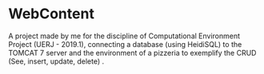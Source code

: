 # WebContent
A project made by me for the discipline of Computational Environment Project (UERJ - 2019.1), connecting a database (using HeidiSQL) to the TOMCAT 7 server and the environment of a pizzeria to exemplify the CRUD (See, insert, update, delete) .
